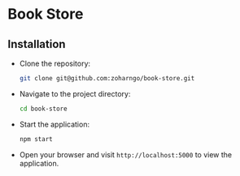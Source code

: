 # Book Store

## Installation

- Clone the repository:

    ```bash
    git clone git@github.com:zoharngo/book-store.git
    ```

- Navigate to the project directory:

    ```bash
    cd book-store
    ```

- Start the application:

    ```bash
    npm start
    ```

- Open your browser and visit `http://localhost:5000` to view the application.
